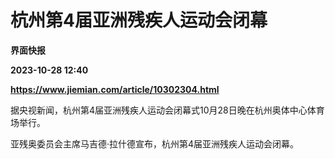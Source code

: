 # 杭州第4届亚洲残疾人运动会闭幕
**界面快报**

**2023-10-28 12:40**

**https://www.jiemian.com/article/10302304.html**

据央视新闻，杭州第4届亚洲残疾人运动会闭幕式10月28日晚在杭州奥体中心体育场举行。

亚残奥委员会主席马吉德·拉什德宣布，杭州第4届亚洲残疾人运动会闭幕。
